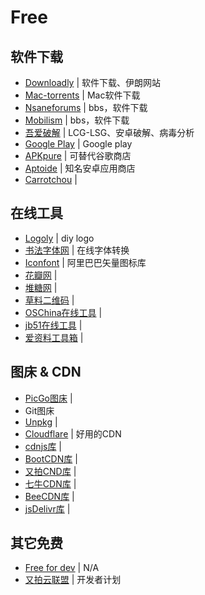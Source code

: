 # Free

## 软件下载

- [Downloadly](https://downloadly.ir/) | 软件下载、伊朗网站
- [Mac-torrents](https://mac-torrents.io/) | Mac软件下载
- [Nsaneforums](https://nsaneforums.com/forum/48-software-updates/) | bbs，软件下载
- [Mobilism](https://forum.mobilism.org/viewforum.php?f=399) | bbs，软件下载
- [吾爱破解](https://www.52pojie.cn/) | LCG-LSG、安卓破解、病毒分析
- [Google Play](https://play.google.com/) | Google play
- [APKpure](https://apkpure.com/cn/) | 可替代谷歌商店
- [Aptoide](https://aptoide.com/) | 知名安卓应用商店
- [Carrotchou](https://www.carrotchou.com/) | 

## 在线工具

- [Logoly](https://www.logoly.pro/) | diy logo
- [书法字体网](http://www.diyiziti.com/) | 在线字体转换
- [Iconfont](https://www.iconfont.cn/) | 阿里巴巴矢量图标库
- [花瓣网](https://huaban.com/) | 
- [堆糖网](https://www.duitang.com/) | 
- [草料二维码](https://cli.im/) | 
- [OSChina在线工具](https://tool.oschina.net/) | 
- [jb51在线工具](http://tools.jb51.net/) | 
- [爱资料工具箱](http://www.toolnb.com/) | 

## 图床 & CDN 

- [PicGo图床](https://github.com/Molunerfinn/PicGo) | 
- Git图床
- [Unpkg](https://unpkg.com/) | 
- [Cloudflare](https://www.cloudflare.com/zh-cn/) | 好用的CDN
- [cdnjs库](https://cdnjs.net/) | 
- [BootCDN库](https://www.bootcdn.cn/) | 
- [又拍CND库](http://jscdn.upai.com/) | 
- [七牛CDN库](https://www.staticfile.org/) | 
- [BeeCDN库](https://www.beecdn.com/) | 
- [jsDelivr库](https://www.jsdelivr.com/) | 

## 其它免费

- [Free for dev](https://free-for.dev/) | N/A
- [又拍云联盟](https://www.upyun.com/league) | 开发者计划
